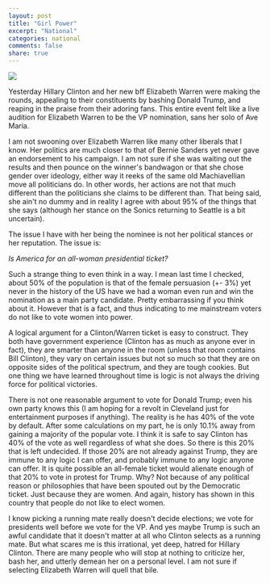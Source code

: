 ```yaml
---
layout: post
title: "Girl Power"
excerpt: "National"
categories: national
comments: false
share: true
---
```



![](https://upload.wikimedia.org/wikipedia/en/9/95/Powerpuff_girls_characters.jpg)



Yesterday Hillary Clinton and her new bff Elizabeth Warren were making the rounds, appealing to their constituents by bashing Donald Trump, and reaping in the praise from their adoring fans. This entire event felt like a live audition for Elizabeth Warren to be the VP nomination, sans her solo of Ave Maria.


I am not swooning over Elizabeth Warren like many other liberals that I know. Her politics are much closer to that of Bernie Sanders yet never gave an endorsement to his campaign. I am not sure if she was waiting out the results and then pounce on the winner's bandwagon or that she chose gender over ideology, either way it reeks of the same old Machiavellian move all politicians do. In other words, her actions are not that much different than the politicians she claims to be different than. That being said, she ain't no dummy and in reality I agree with about 95% of the things that she says (although her stance on the Sonics returning to Seattle is a bit uncertain).


The issue I have with her being the nominee is not her political stances or her reputation. The issue is: 

*Is America for an all-woman presidential ticket?*


Such a strange thing to even think in a way. I mean last time I checked, about 50% of the population is that of the female persuasion (+- 3%) yet never in the history of the US have we had a woman even run and win the nomination as a main party candidate. Pretty embarrassing if you think about it. However that is a fact, and thus indicating to me mainstream voters do not like to vote women into power. 

A logical argument for a Clinton/Warren ticket is easy to construct. They both have government experience (Clinton has as much as anyone ever in fact), they are smarter than anyone in the room (unless that room contains Bill Clinton), they vary on certain issues but not so much so that they are on opposite sides of the political spectrum, and they are tough cookies. But one thing we have learned throughout time is logic is not always the driving force for political victories.


There is not one reasonable argument to vote for Donald Trump; even his own party knows this (I am hoping for a revolt in Cleveland just for entertainment purposes if anything). The reality is he has 40% of the vote by default. After some calculations on my part, he is only 10.1% away from gaining a majority of the popular vote. I think it is safe to say Clinton has 40% of the vote as well regardless of what she does. So there is this 20% that is left undecided. If those 20% are not already against Trump, they are immune to any logic I can offer, and probably immune to any logic anyone can offer. It is quite possible an all-female ticket would alienate enough of that 20% to vote in protest for Trump. Why? Not because of any political reason or philosophies that have been spouted out by the Democratic ticket. Just because they are women. And again, history has shown in this country that people do not like to elect women. 

I know picking a running mate really doesn't decide elections; we vote for presidents well before we vote for the VP. And yes maybe Trump is such an awful candidate that it doesn't matter at all who Clinton selects as a running mate. But what scares me is this irrational, yet deep, hatred for Hillary Clinton. There are many people who will stop at nothing to criticize her, bash her, and utterly demean her on a personal level. I am not sure if selecting Elizabeth Warren will quell that bile. 







